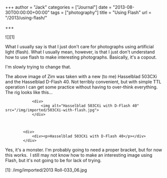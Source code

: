 +++
author = "Jack"
categories = ["Journal"]
date = "2013-08-30T00:00:00+00:00"
tags = ["photography"]
title = "Using Flash"
url = "/2013/using-flash/"

+++

![][1]

What I usually say is that I just don't care for photographs using artificial light (flash). What I usually mean, however, is that I just don't understand how to use flash to make interesting photographs. Basically, it's a copout. 

I'm slowly trying to change that. 

The above image of Zim was taken with a new (to me) Hasselblad 503CXi and the Hasselblad D-Flash 40. Not terribly convenient, but with simple TTL operation I can get some practice without having to over-think everything. The rig looks like this&#8230; 

                <div>
                    <img alt="Hasselblad 503CXi with D-Flash 40" src="/img/imported/503CXi-with-flash.jpg">
                </div>
    
    
    
            <div>
                <div><p>Hasselblad 503CXi with D-Flash 40</p></div>
            </div>
    

Yes, it's a monster. I'm probably going to need a proper bracket, but for now this works.  I still may not know how to make an interesting image using Flash, but it's not going to be for lack of trying. 

 [1]: /img/imported/2013 Roll-033_06.jpg